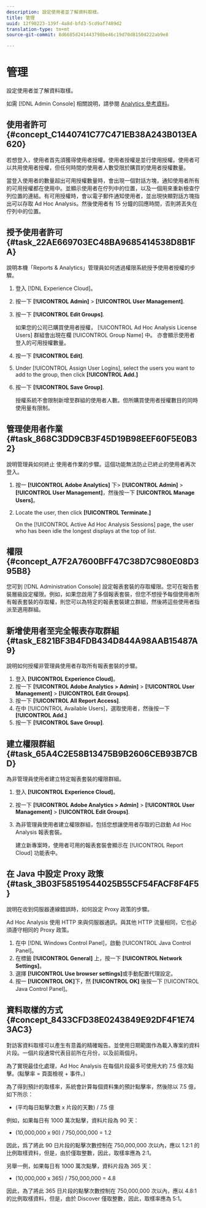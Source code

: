 ```yaml
---
description: 設定使用者並了解資料取樣。
title: 管理
uuid: 12f90223-139f-4a8d-bfd3-5cd9af7489d2
translation-type: tm+mt
source-git-commit: 8d6685d241443798be46c19d70d8150d222ab9e8

---
```



# 管理

設定使用者並了解資料取樣。

如需 [!DNL Admin Console] 相關說明，請參閱 [Analytics 參考資料](https://docs.adobe.com/content/help/zh-Hant/analytics/landing/home.html)。

## 使用者許可 {#concept_C1440741C77C471EB38A243B013EA620}

若想登入，使用者首先須獲得使用者授權。使用者授權是並行使用授權。使用者可以共用使用者授權，但任何時間的使用者人數受限於購買的使用者授權數量。

<!-- 

c_user_license.html

 -->

當登入使用者的數量超出可用授權數量時，會出現一個對話方塊，通知使用者所有的可用授權都在使用中。並顯示使用者在佇列中的位置，以及一個用來重新檢查佇列位置的連結。有可用授權時，會以電子郵件通知使用者，並出現快顯對話方塊指出可以存取 Ad Hoc Analysis。然後使用者有 15 分鐘的回應時間，否則將丟失在佇列中的位置。

## 授予使用者許可 {#task_22AE669703EC48BA9685414538D8B1FA}

說明本機「Reports &amp; Analytics」管理員如何透過權限系統授予使用者授權的步驟。

<!-- 

t_user_licenses.xml

 -->

1. 登入 [!DNL Experience Cloud]。
1. 按一下 **[!UICONTROL Admin]** > **[!UICONTROL User Management]**.
1. 按一下 **[!UICONTROL Edit Groups]**.

   如果您的公司已購買使用者授權， [!UICONTROL Ad Hoc Analysis License Users] 群組會出現在欄 [!UICONTROL Group Name] 中。 亦會顯示使用者登入的可用授權數量。

1. 按一下 **[!UICONTROL Edit]**.
1. Under [!UICONTROL Assign User Logins], select the users you want to add to the group, then click **[!UICONTROL Add.]**
1. 按一下 **[!UICONTROL Save Group]**.

   授權系統不會限制新增至群組的使用者人數。但所購買使用者授權數目的同時使用量有限制。

## 管理使用者作業 {#task_868C3DD9CB3F45D19B98EEF60F5E0B32}

說明管理員如何終止   使用者作業的步驟。這個功能無法防止已終止的使用者再次登入。

<!-- 

t_managing_users.xml

 -->

1. 按一 **[!UICONTROL Adobe Analytics]** 下> **[!UICONTROL Admin]** > **[!UICONTROL User Management]**，然後按一下 **[!UICONTROL Manage Users]**。
1. Locate the user, then click **[!UICONTROL Terminate.]**

   On the [!UICONTROL Active Ad Hoc Analysis Sessions] page, the user who has been idle the longest displays at the top of list.

## 權限 {#concept_A7F2A7600BFF47C38D7C980E08D395B8}

<!-- 

c_permissions.xml

 -->

您可到 [!DNL Administration Console] 設定報表套裝的存取權限。您可在報告套裝層級設定權限。例如，如果您啟用了多個報表套裝，但您不想授予每個使用者所有報表套裝的存取權，則您可以為特定的報表套裝建立群組，然後將這些使用者指派至適用群組。

## 新增使用者至完全報表存取群組 {#task_E821BF3B4FDB434D844A98AAB15487A9}

說明如何授權非管理員使用者存取所有報表套裝的步驟。

<!-- 

t_permissions.xml

 -->

1. 登入 **[!UICONTROL Experience Cloud]**。
1. 按一下 **[!UICONTROL Adobe Analytics > Admin]** > **[!UICONTROL User Management]** > **[!UICONTROL Edit Groups]**.
1. 按一下 **[!UICONTROL All Report Access]**.
1. 在中 [!UICONTROL Available Users]，選取使用者，然後按一下 **[!UICONTROL Add.]**
1. 按一下 **[!UICONTROL Save Group]**.

## 建立權限群組 {#task_65A4C2E58B13475B9B2606CEB93B7CBD}

為非管理員使用者建立特定報表套裝的權限群組。

<!-- 

t_permission_groups.xml

 -->

1. 登入 **[!UICONTROL Experience Cloud]**。
1. 按一下 **[!UICONTROL Adobe Analytics > Admin]** > **[!UICONTROL User Management]** > **[!UICONTROL Edit Groups]**.
1. 為非管理員使用者建立權限群組，包括您想讓使用者存取的已啟動 Ad Hoc Analysis 報表套裝。

   建立新專案時，使用者可用的報表套裝會顯示在 [!UICONTROL Report Cloud] 功能表中。

## 在 Java 中設定 Proxy 政策 {#task_3B03F58519544025B55CF54FACF8F4F5}

說明在收到伺服器連線錯誤時，如何設定 Proxy 政策的步驟。

<!-- 

t_proxy_policies.xml

 -->

Ad Hoc Analysis 使用 HTTP 來與伺服器通訊。與其他 HTTP 流量相同，它也必須遵守相同的 Proxy 政策。

1. 在中 [!DNL Windows Control Panel]，啟動 [!UICONTROL Java Control Panel]。
1. 在標籤 **[!UICONTROL General]** 上，按一下 **[!UICONTROL Network Settings]**。
1. 選擇 **[!UICONTROL Use browser settings]**&#x200B;或手動配置代理設定。
1. 按一 **[!UICONTROL OK]**&#x200B;下，然 **[!UICONTROL OK]** 後按一下 [!UICONTROL Java Control Panel]。

## 資料取樣的方式 {#concept_8433CFD38E0243849E92DF4F1E743AC3}

對訪客資料取樣可以產生有意義的精確報告。並使用日期範圍作為載入專案的資料片段。一個片段通常代表目前所在月份，以及前兩個月。

<!-- 

c_overview_data_sampling.xml

 -->

為了實現最佳化處理，Ad Hoc Analysis 在每個片段最多可使用大約 7.5 億次點擊。(點擊率 = 頁面檢視 + 事件。) 

為了得到預計的取樣率，系統會計算每個資料集的預計點擊率，然後除以 7.5 億，如下所示：

* (平均每日點擊次數 x 片段的天數) / 7.5 億

例如，如果每日有 1000 萬次點擊，資料片段為 90 天：

* (10,000,000 x 90) / 750,000,000 = 1.2

因此，爲了將此 90 日片段的點擊次數控制在 750,000,000 次以內，應以 1.2:1 的比例取樣資料，但是，由於僅取整數，因此，取樣率應為 2:1。

另舉一例，如果每日有 1000 萬次點擊，資料片段為 365 天：

* (10,000,000 x 365) / 750,000,000 = 4.8

因此，為了將此 365 日片段的點擊次數控制在 750,000,000 次以內，應以 4.8:1 的比例取樣資料，但是，由於 Discover 僅取整數，因此，取樣率應為 5:1。
